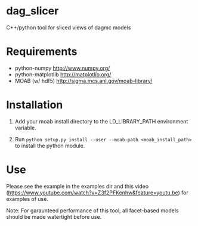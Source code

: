 dag_slicer
==========

C++/python tool for sliced views of dagmc models

Requirements
============

* python-numpy http://www.numpy.org/
* python-matplotlib http://matplotlib.org/
* MOAB (w/ hdf5) http://sigma.mcs.anl.gov/moab-library/

Installation
============

1) Add your moab install directory to the LD_LIBRARY_PATH environment variable.

2) Run `python setup.py install --user --moab-path <moab_install_path>` to install the python module. 

Use
=======

Please see the example in the examples dir and this video (https://www.youtube.com/watch?v=Z3f2PFKenhw&feature=youtu.be) for examples of use. 

Note: For garaunteed performance of this tool, all facet-based models should be made watertight before use.